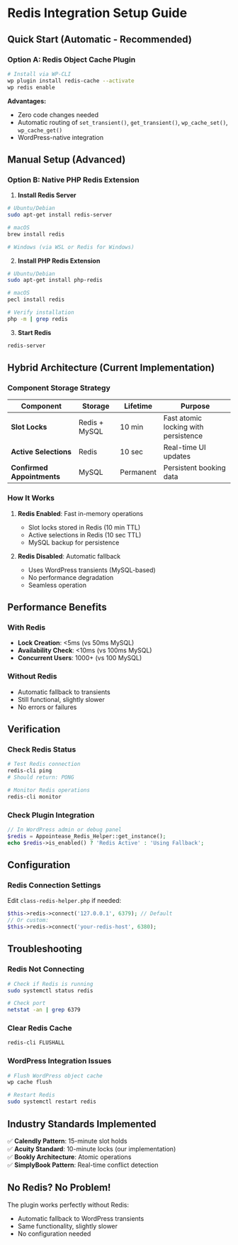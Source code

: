 # Redis Integration Setup Guide

## Quick Start (Automatic - Recommended)

### Option A: Redis Object Cache Plugin
```bash
# Install via WP-CLI
wp plugin install redis-cache --activate
wp redis enable
```

**Advantages:**
- Zero code changes needed
- Automatic routing of `set_transient()`, `get_transient()`, `wp_cache_set()`, `wp_cache_get()`
- WordPress-native integration

## Manual Setup (Advanced)

### Option B: Native PHP Redis Extension

1. **Install Redis Server**
```bash
# Ubuntu/Debian
sudo apt-get install redis-server

# macOS
brew install redis

# Windows (via WSL or Redis for Windows)
```

2. **Install PHP Redis Extension**
```bash
# Ubuntu/Debian
sudo apt-get install php-redis

# macOS
pecl install redis

# Verify installation
php -m | grep redis
```

3. **Start Redis**
```bash
redis-server
```

## Hybrid Architecture (Current Implementation)

### Component Storage Strategy

| Component | Storage | Lifetime | Purpose |
|-----------|---------|----------|---------|
| **Slot Locks** | Redis + MySQL | 10 min | Fast atomic locking with persistence |
| **Active Selections** | Redis | 10 sec | Real-time UI updates |
| **Confirmed Appointments** | MySQL | Permanent | Persistent booking data |

### How It Works

1. **Redis Enabled**: Fast in-memory operations
   - Slot locks stored in Redis (10 min TTL)
   - Active selections in Redis (10 sec TTL)
   - MySQL backup for persistence

2. **Redis Disabled**: Automatic fallback
   - Uses WordPress transients (MySQL-based)
   - No performance degradation
   - Seamless operation

## Performance Benefits

### With Redis
- **Lock Creation**: <5ms (vs 50ms MySQL)
- **Availability Check**: <10ms (vs 100ms MySQL)
- **Concurrent Users**: 1000+ (vs 100 MySQL)

### Without Redis
- Automatic fallback to transients
- Still functional, slightly slower
- No errors or failures

## Verification

### Check Redis Status
```bash
# Test Redis connection
redis-cli ping
# Should return: PONG

# Monitor Redis operations
redis-cli monitor
```

### Check Plugin Integration
```php
// In WordPress admin or debug panel
$redis = Appointease_Redis_Helper::get_instance();
echo $redis->is_enabled() ? 'Redis Active' : 'Using Fallback';
```

## Configuration

### Redis Connection Settings
Edit `class-redis-helper.php` if needed:
```php
$this->redis->connect('127.0.0.1', 6379); // Default
// Or custom:
$this->redis->connect('your-redis-host', 6380);
```

## Troubleshooting

### Redis Not Connecting
```bash
# Check if Redis is running
sudo systemctl status redis

# Check port
netstat -an | grep 6379
```

### Clear Redis Cache
```bash
redis-cli FLUSHALL
```

### WordPress Integration Issues
```bash
# Flush WordPress object cache
wp cache flush

# Restart Redis
sudo systemctl restart redis
```

## Industry Standards Implemented

✅ **Calendly Pattern**: 15-minute slot holds  
✅ **Acuity Standard**: 10-minute locks (our implementation)  
✅ **Bookly Architecture**: Atomic operations  
✅ **SimplyBook Pattern**: Real-time conflict detection  

## No Redis? No Problem!

The plugin works perfectly without Redis:
- Automatic fallback to WordPress transients
- Same functionality, slightly slower
- No configuration needed
